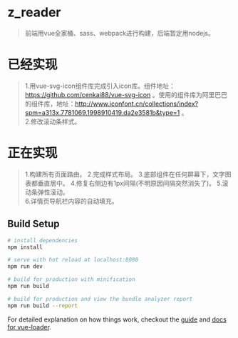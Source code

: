 # z_reader
> 前端用vue全家桶、sass、webpack进行构建，后端暂定用nodejs。

# 已经实现
>1.用vue-svg-icon组件库完成引入icon库。组件地址：https://github.com/cenkai88/vue-svg-icon 。使用的组件库为阿里巴巴的组件库，地址：http://www.iconfont.cn/collections/index?spm=a313x.7781069.1998910419.da2e3581b&type=1 。    
>2.修改滚动条样式。


# 正在实现
>1.构建所有页面路由。
>2.完成样式布局。
>3.底部组件在任何屏幕下，文字图表都垂直居中。
>4.修复右侧边有1px间隔(不明原因间隔突然消失了)。
>5.滚动条弹性滚动。    
>6.详情页导航栏内容的自动填充。    

## Build Setup

``` bash
# install dependencies
npm install

# serve with hot reload at localhost:8080
npm run dev

# build for production with minification
npm run build

# build for production and view the bundle analyzer report
npm run build --report
```

For detailed explanation on how things work, checkout the [guide](http://vuejs-templates.github.io/webpack/) and [docs for vue-loader](http://vuejs.github.io/vue-loader).
